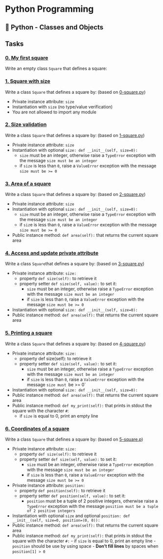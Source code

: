 # Python Programming

:snake: Python - Classes and Objects
---
## Tasks

### [0. My first square](https://github.com/WennieL/holbertonschool-higher_level_programming/blob/master/python-classes/0-square.py)
Write an empty class `Square` that defines a square:

### [1. Square with size](https://github.com/WennieL/holbertonschool-higher_level_programming/blob/master/python-classes/1-square.py)
Write a class `Square` that defines a square by: (based on [0-square.py](https://github.com/WennieL/holbertonschool-higher_level_programming/blob/master/python-classes/0-square.py))

- Private instance attribute: `size`
- Instantiation with `size` (no type/value verification)
- You are not allowed to import any module

### [2. Size validation](https://github.com/WennieL/holbertonschool-higher_level_programming/blob/master/python-classes/2-square.py)
Write a class `Square` that defines a square by: (based on [1-square.py](https://github.com/WennieL/holbertonschool-higher_level_programming/blob/master/python-classes/1-square.py))

- Private instance attribute: `size`
- Instantiation with optional `size: def __init__(self, size=0):`
    - `size` must be an integer, otherwise raise a `TypeError` exception with the message `size must be an integer`
    - if `size` is less than `0`, raise a `ValueError` exception with the message `size must be >= 0`

### [3. Area of a square](https://github.com/WennieL/holbertonschool-higher_level_programming/blob/master/python-classes/3-square.py)
Write a class `Square` that defines a square by: (based on [2-square.py](https://github.com/WennieL/holbertonschool-higher_level_programming/blob/master/python-classes/2-square.py))

- Private instance attribute: `size`
- Instantiation with optional `size: def __init__(self, size=0):`
    - `size` must be an integer, otherwise raise a `TypeError` exception with the message `size must be an integer`
    - if `siz`e is less than `0`, raise a `ValueError` exception with the message `size must be >= 0`
- Public instance method: `def area(self):` that returns the current square area

### [4. Access and update private attribute](https://github.com/WennieL/holbertonschool-higher_level_programming/blob/master/python-classes/4-square.py)
Write a class `Square`that defines a square by: (based on [3-square.py](https://github.com/WennieL/holbertonschool-higher_level_programming/blob/master/python-classes/3-square.py))

- Private instance attribute: `size:`
    - property `def size(self):` to retrieve it
    - property setter `def size(self, value):` to set it:
        - `size` must be an integer, otherwise raise a `TypeError` exception with the message `size must be an integer`
        - if `size` is less than `0`, raise a `ValueError` exception with the message `size must be >= 0`
- Instantiation with optional `size: def __init__(self, size=0):`
- Public instance method: `def area(self):` that returns the current square area


### [5. Printing a square](https://github.com/WennieL/holbertonschool-higher_level_programming/blob/master/python-exceptions/5-raise_exception.py)
Write a class `Square` that defines a square by: (based on [4-square.py](https://github.com/WennieL/holbertonschool-higher_level_programming/blob/master/python-classes/4-square.py))

- Private instance attribute: `size:`
    - property def size(self): to retrieve it
    - property setter `def size(self, value):` to set it:
        - `size` must be an integer, otherwise raise a `TypeError` exception with the message `size must be an integer`
        - if `size` is less than `0`, raise a `ValueError` exception with the message `size must `be >= 0`
- Instantiation with optional `size: def __init__(self, size=0):`
- Public instance method: `def area(self):` that returns the current square area
- Public instance method: `def my_print(self):` that prints in stdout the square with the character `#`:
    - if `size` is equal to 0, print an empty line

### [6. Coordinates of a square](https://github.com/WennieL/holbertonschool-higher_level_programming/blob/master/python-classes/6-square.py)
Write a class `Square` that defines a square by: (based on [5-square.p](https://github.com/WennieL/holbertonschool-higher_level_programming/blob/master/python-exceptions/5-raise_exception.py))

- Private instance attribute: `size:`
    - property `def size(self):` to retrieve it
    - property setter `def size(self, value):` to set it:
        - `size` must be an integer, otherwise raise a `TypeError` exception with the message `size must be an integer`
        - if `size` is less than `0`, raise a `ValueError` exception with the message `size must be >= 0`
- Private instance attribute: `position:`
    - property `def position(self):` to retrieve it
    - property setter `def position(self, value):` to set it:
        - `position` must be a tuple of 2 positive integers, otherwise raise a `TypeError` exception with the message `position must be a tuple of 2 positive integers`
- Instantiation with optional `size` and optional `position: def __init__(self, size=0, position=(0, 0)):`
- Public instance method: `def area(self):` that returns the current square area
- Public instance method: `def my_print(self):` that prints in stdout the square with the character `#:`
        - if `size` is equal to 0, print an empty line
        - `position` should be use by using space - <b>Don’t fill lines</b> by spaces when `position[1] > 0`